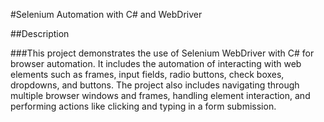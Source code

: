 #Selenium Automation with C# and WebDriver

##Description

###This project demonstrates the use of Selenium WebDriver with C# for browser automation. It includes the automation of interacting with web elements such as frames, input fields, radio buttons, check boxes, dropdowns, and buttons. The project also includes navigating through multiple browser windows and frames, handling element interaction, and performing actions like clicking and typing in a form submission.

